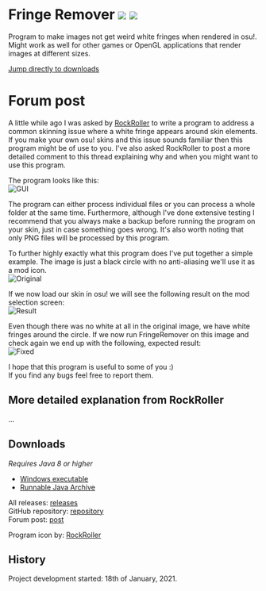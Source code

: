 # Fringe Remover ![](https://img.shields.io/github/release/RoanH/FringeRemover.svg) ![](https://img.shields.io/github/downloads/RoanH/FringeRemover/total.svg)
Program to make images not get weird white fringes when rendered in osu!. Might work as well for other games or OpenGL applications that render images at different sizes.

[Jump directly to downloads](#downloads)

# Forum post
A little while ago I was asked by [RockRoller](https://osu.ppy.sh/users/8388854) to write a program to address a common skinning issue where a white fringe appears around skin elements. If you make your own osu! skins and this issue sounds familiar then this program might be of use to you. I've also asked RockRoller to post a more detailed comment to this thread explaining why and when you might want to use this program.

The program looks like this:<br>
![GUI](https://i.imgur.com/AvLVcFa.png)

The program can either process individual files or you can process a whole folder at the same time. Furthermore, although I've done extensive testing I recommend that you always make a backup before running the program on your skin, just in case something goes wrong. It's also worth noting that only PNG files will be processed by this program.

To further highly exactly what this program does I've put together a simple example. The image is just a black circle with no anti-aliasing we'll use it as a mod icon.    
![Original](https://i.imgur.com/ZcqOnst.png)

If we now load our skin in osu! we will see the following result on the mod selection screen:    
![Result](https://i.imgur.com/1NcQ7g4.png)

Even though there was no white at all in the original image, we have white fringes around the circle. If we now run FringeRemover on this image and check again we end up with the following, expected result:    
![Fixed](https://i.imgur.com/M3ThzDd.png)

I hope that this program is useful to some of you :)<br>
If you find any bugs feel free to report them.

## More detailed explanation from RockRoller
...

## Downloads
_Requires Java 8 or higher_    
- [Windows executable](https://github.com/RoanH/FringeRemover/releases/download/v1.0/FringeRemover-v1.0.exe)<br>
- [Runnable Java Archive](https://github.com/RoanH/FringeRemover/releases/download/v1.0/FringeRemover-v1.0.jar)

All releases: [releases](https://github.com/RoanH/FringeRemover/releases)<br>
GitHub repository: [repository](https://github.com/RoanH/FringeRemover)<br>
Forum post: [post]()

Program icon by: [RockRoller](https://osu.ppy.sh/users/8388854)

## History
Project development started: 18th of January, 2021.